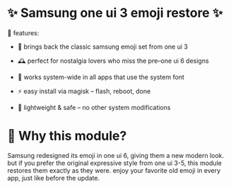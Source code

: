 # ✨ Samsung one ui 3 emoji restore ✨

📌 features:

- 🎨 brings back the classic samsung emoji set from one ui 3

- 🕰️ perfect for nostalgia lovers who miss the pre–one ui 6 designs

- 📱 works system-wide in all apps that use the system font

- ⚡ easy install via magisk – flash, reboot, done

- 💾 lightweight & safe – no other system modifications


# 📜 Why this module?
Samsung redesigned its emoji in one ui 6, giving them a new modern look. but if you prefer the original expressive style from one ui 3-5, this module restores them exactly as they were. enjoy your favorite old emoji in every app, just like before the update.

